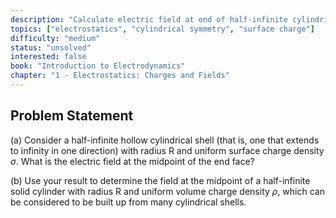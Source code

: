 ```yaml
---
description: "Calculate electric field at end of half-infinite cylindrical shell and solid cylinder"
topics: ["electrostatics", "cylindrical symmetry", "surface charge"]
difficulty: "medium"
status: "unsolved"
interested: false
book: "Introduction to Electrodynamics"
chapter: "1 - Electrostatics: Charges and Fields"
---
```


## Problem Statement
(a) Consider a half-infinite hollow cylindrical shell (that is, one that extends to infinity in one direction) with radius R and uniform surface charge density $\sigma$. What is the electric field at the midpoint of the end face?

(b) Use your result to determine the field at the midpoint of a half-infinite solid cylinder with radius R and uniform volume charge density $\rho$, which can be considered to be built up from many cylindrical shells.
